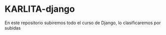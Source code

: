 # KARLITA-django
En este repositorio subiremos todo el curso de Django, lo clasificaremos por subidas
